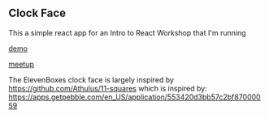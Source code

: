 ## Clock Face
This a simple react app for an Intro to React Workshop that I'm running

[demo](https://dfirebaugh.github.io/clock-face/)

[meetup](https://www.meetup.com/HackRVA-Meetup/events/254676188/)

The ElevenBoxes clock face is largely inspired by https://github.com/Athulus/11-squares
which is inspired by: https://apps.getpebble.com/en_US/application/553420d3bb57c2bf87000059